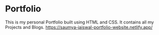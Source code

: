 # Portfolio
This is my personal Portfolio built using HTML and CSS.
It contains all my Projects and Blogs.
https://saumya-jaiswal-portfolio-website.netlify.app/

